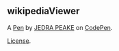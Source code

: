 wikipediaViewer
---------------


A [Pen](https://codepen.io/JedraPeake/pen/KqaQVR) by [JEDRA PEAKE](http://codepen.io/JedraPeake) on [CodePen](http://codepen.io/).

[License](https://codepen.io/JedraPeake/pen/KqaQVR/license).